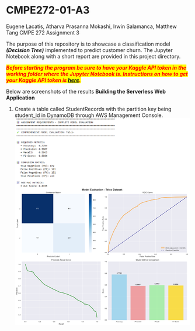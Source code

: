 # CMPE272-01-A3
Eugene Lacatis, Atharva Prasanna Mokashi, Irwin Salamanca, Matthew Tang
CMPE 272 Assignment 3

The purpose of this repository is to showcase a classification model ***(Decision Tree)*** implemented to predict customer churn. The Jupyter Notebook along with a short report are provided in this project directory. 

<mark><span style="color:red">***Before starting the program be sure to have your Kaggle API token in the working folder where the Jupyter Notebook is. Instructions on how to get your Kaggle API token is [***here***](https://www.kaggle.com/docs/api).***</span></mark>

Below are screenshots of the results
**Building the Serverless Web Application**
1. Create a table called StudentRecords with the partition key being student_id in DynamoDB through AWS Management Console.
   ![Alt text](Screenshots/Telco1.png)


